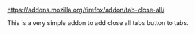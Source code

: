 https://addons.mozilla.org/firefox/addon/tab-close-all/

This is a very simple addon to add close all tabs button to tabs.

